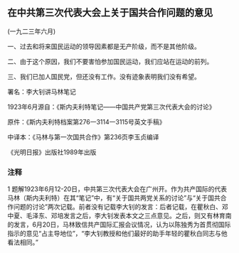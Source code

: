 ## 在中共第三次代表大会上关于国共合作问题的意见

 

(一九二三年六月)

 

一、过去和将来国民运动的领导因素都是无产阶级，而不是其他阶级。

二、由于这个原因，我们不要害怕参加国民运动，我们应站在运动的前列。

三、我们已加人国民党，但还没有工作。没有迹象表明我们没有希望。

 

署名：李大钊讲马林笔记

1923年6月源自：《斯内夫利特笔记——中国共产党第三次代表大会的讨论》

原件：《斯内夫利特档案第276一3114一3115号英文手稿》

中译本：《马林与第一次国共合作》第236页李玉贞编译

《光明日报》出版社1989年出版

 

### 注释
1 题解1923年6月12-20日，中共第三次代表大会在广州开。作为共产国际的代表马林（斯内夫利特）在其“笔记”中，有“关于国共两党关系的讨论”与“关于国共合作问题的讨论”两次记载。前者没有记载李大钊的发言：后者记载，在瞿秋白、邓中夏、毛泽东、邓培发言之后，李大钊发表本文之三点意见。之后，则又有林育南的发言，6月20日，马林致信共产国际汇报会议情况，认为以陈独秀为首贯彻国际指示的意见“占主导地位”，“李大钊教授和他们最好的助手年轻的瞿秋白同志与他看法相同。”
